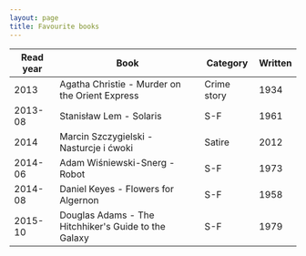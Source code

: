 ```yaml
---
layout: page
title: Favourite books
---
```


Read year | Book | Category | Written
-|-|-|-
2013|Agatha Christie - Murder on the Orient Express|Crime story|1934
2013-08|Stanisław Lem - Solaris|S-F|1961
2014|Marcin Szczygielski - Nasturcje i ćwoki|Satire|2012
2014-06|Adam Wiśniewski-Snerg - Robot|S-F|1973
2014-08|Daniel Keyes - Flowers for Algernon|S-F|1958
2015-10|Douglas Adams - The Hitchhiker's Guide to the Galaxy|S-F|1979
